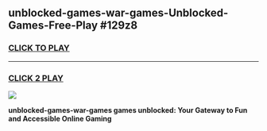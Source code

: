 
## unblocked-games-war-games-Unblocked-Games-Free-Play #129z8
<h3>
<a href="https://us.freeplayer.one?title=unblocked-games-war-games&ref=9M">CLICK TO PLAY</a></h3>
<hr>

<h3>
<a href="https://us.freeplayer.one?title=unblocked-games-war-games&ref=9M">CLICK 2 PLAY</a>
  
</h3>

<a href="https://us.freeplayer.one?title=unblocked-games-war-games&ref=9M"><img src="https://clearcache.store/games.png"></a>


**unblocked-games-war-games games unblocked: Your Gateway to Fun and Accessible Online Gaming**
